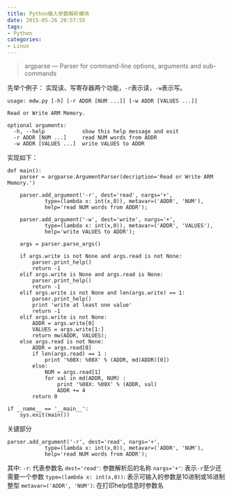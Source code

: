 ```yaml
---
title: Python输入参数解析模块
date: 2015-05-26 20:57:55
tags: 
- Python
categories: 
- Linux
---
```


> argparse — Parser for command-line options, arguments and sub-commands

先举个例子：
实现读、写寄存器两个功能，`-r`表示读，`-w`表示写。
```
usage: mdw.py [-h] [-r ADDR [NUM ...]] [-w ADDR [VALUES ...]]

Read or Write ARM Memory.

optional arguments:
  -h, --help            show this help message and exit
  -r ADDR [NUM ...]     read NUM words from ADDR
  -w ADDR [VALUES ...]  write VALUES to ADDR
```

实现如下：
```
def main():
    parser = argparse.ArgumentParser(decription='Read or Write ARM Memory.')

    parser.add_argument('-r', dest='read', nargs='+',
            type=(lambda x: int(x,0)), metavar=('ADDR', 'NUM'),
            help='read NUM words from ADDR');

    parser.add_argument('-w', dest='write', nargs='+',
            type=(lambda x: int(x,0)), metavar=('ADDR', 'VALUES'),
            help='write VALUES to ADDR');

    args = parser.parse_args()

    if args.write is not None and args.read is not None:
        parser.print_help()
        return -1
    elif args.write is None and args.read is None:
        parser.print_help()
        return -1
    elif args.write is not None and len(args.write) == 1:
        parser.print_help()
        print 'write at least one value'
        return -1
    elif args.write is not None:
        ADDR = args.write[0]
        VALUES = args.write[1:]
        return mw(ADDR, VALUES);
    else args.read is not None:
        ADDR = args.read[0]
        if len(args.read) == 1 :
            print '%08X: %08X' % (ADDR, md(ADDR)[0])
        else:
            NUM = args.read[1]
            for val in md(ADDR, NUM) :
                print '%08X: %08X' % (ADDR, val)
                ADDR += 4
        return 0

if __name__ == '__main__':
    sys.exit(main())
```


关键部分
```
parser.add_argument('-r', dest='read', nargs='+',
            type=(lambda x: int(x,0)), metavar=('ADDR', 'NUM'),
            help='read NUM words from ADDR');
```

其中:
`-r`: 代表参数名
`dest='read'`: 参数解析后的名称
`nargs='+'`: 表示`-r`至少还需要一个参数
`type=(lambda x: int(x,0))`: 表示可输入的参数是10进制或16进制整型
`metavar=('ADDR', 'NUM')`: 在打印help信息时参数名